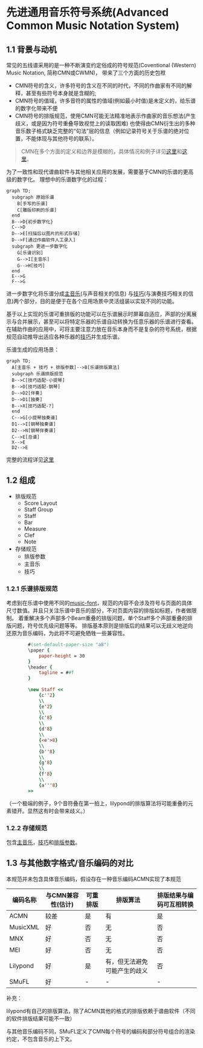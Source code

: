 # 先进通用音乐符号系统(Advanced Common Music Notation System)

## 1.1 背景与动机
常见的五线谱采用的是一种不断演变约定俗成的符号规范(Coventional (Western) Music Notation, 简称CMN或CWMN)，
带来了三个方面的历史包袱
* CMN符号的含义，许多符号的含义在不同的时代，不同的作曲家有不同的解释，甚至有些符号本身就是含糊的;
* CMN符号的值域，许多音符的属性的值域(例如最小时值)是未定义的，给乐谱的数字化带来不便
* CMN符号的排版规范，使用CMN可能无法精准地表示作曲家的音乐想法(产生歧义，或是因为符号重叠导致视觉上的读取困难)
也使得由CMN衍生出的多种音乐数子格式缺乏完整的“句法”层的信息（例如记录符号关于乐谱的绝对位置，不能体现与其他符号的联系）。
> CMN在多个方面的定义和边界是模糊的，具体情况和例子详见[这里](http://homes.sice.indiana.edu/donbyrd/CMNExtremesBody.htm)和[这里](http://homes.sice.indiana.edu/donbyrd/InterestingMusicNotation.html)。

为了一致性和现代谱曲软件与其他相关应用的发展，需要基于CMN的乐谱的更高级的数字化。
理想中的乐谱数字化的过程：

```mermaid
graph TD;
  subgraph 原始乐谱
    B[手写的乐谱]
    C[雕版印刷的乐谱]
  end
  B-->D{初步数字化}
  C-->D
  D-->E[扫描后以图片的形式存储]
  D-->F[通过作曲软件人工录入]
  subgraph 更进一步数字化
    G[乐谱识别]
    G-->I[主音乐]
    G-->H[技巧]
  end
  E-->G
  F-->G
```

进一步数字化将乐谱分成[主音乐](./terms.md#primary-music)(与声音相关的信息)
与[技巧](./terms.md#technique)(与演奏技巧相关的信息)两个部分，目的是便于在各个应用场景中灵活组装以实现不同的功能。

基于以上实现的乐谱可重排版的功能可以在乐谱展示时屏幕自适应，声部的分离展示与合并展示，甚至可以将特定乐器的乐谱自动转换为任意乐器的乐谱进行查看。
在辅助作曲的应用中，可将主要注意力放在音乐本身而不是复杂的符号系统，根据规范自动推导出适应各种乐器的[技巧](./terms.md#technique)并生成乐谱。

乐谱生成的应用场景：
```mermaid
graph TD;
  A[主音乐 + 技巧 + 排版参数]-->B[乐谱排版算法]
  subgraph 乐谱排版规范
  B-->C[技巧适配-小提琴]
  B-->D[技巧适配-钢琴]
  D-->D2[伴奏]
  D-->D1[独奏]
  B-->X[技巧适配-?]
  end
  C-->G[小提琴独奏谱]
  D1-->I[钢琴独奏谱]
  D2-->N[钢琴伴奏谱]
  C-->E[总谱]
  X-->E
  D2-->E
```
完整的流程详见[这里](./application.md#score-generation)

## 1.2 组成
* 排版规范
    * Score Layout
    * Staff Group
    * Staff
    * Bar
    * Measure
    * Clef
    * Note
* 存储规范
    * 排版参数
    * 主音乐
    * 技巧

### 1.2.1 乐谱排版规范
考虑到在乐谱中使用不同的[music-font](./terms.md#music-font)，规范的内容不会涉及符号与页面的具体尺寸数值。并且只关注乐谱中音乐的部分，不对页面内容的排版如标题，作者做限制。
着重解决多个声部多个Beam重叠的排版问题，单个Staff多个声部重叠的排版问题，符号优先级问题等等。
排版基本原则是排版后的结果可以无歧义地逆向还原为音乐编码，为此将不可避免牺牲一些兼容性。
```lilypond
        #(set-default-paper-size "a8")
        \paper {
            paper-height = 30
        }
        \header {
            tagline = ##f
        }
            
        \new Staff <<
            {c''2}
            \\
            {e'2}
            \\
            {c'8}
            \\
            {d'8}
            \\
            {<e'>8}
            \\
            {b''8}
            \\
            {g'8}
            \\
            {f'8}
            \\
            {a'''8}
        >>
```
（一个极端的例子，9个音符叠在第一拍上，lilypond的排版算法将可能重叠的元素错开。显然这有时会带来歧义。）

### 1.2.2 存储规范
包含[主音乐](./terms.md#primary-music)，[技巧](./terms.md#technique)和[排版参数](./terms.md#typesetting-params)。

## 1.3 与其他数字格式/音乐编码的对比
本规范并未包含具体音乐编码，假设存在一种音乐编码ACMN实现了本规范

|编码名称|与CMN兼容性(估计)|可重排版|排版算法|排版结果与编码可互相转换|
|---|---|---|---|---|
|ACMN|较差|是|有|是|
|MusicXML|好|否|无|否|
|MNX|好|否|无|否|
|MEI|好|否|无|否|
|Lilypond|好|是|有，但无法避免可能产生的歧义|否|
|SMuFL|好|-|-|-|

补充：

lilypond有自己的排版算法，除了ACMN其他的格式的排版依赖于谱曲软件（不同的软件排版结果可能不一致）

与其他音乐编码不同，SMuFL定义了CMN每个符号的编码和部分符号组合的渲染约定，不包含音乐的上下文。

